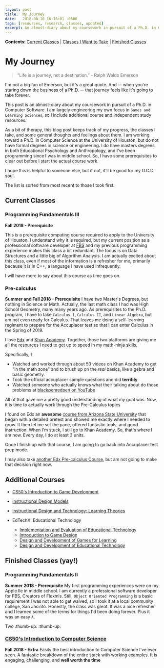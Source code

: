 ```yaml
---
layout: post
title:  My Journey
date:   2018-08-10 16:16:01 -0600
tags: [resources, research, classes, updated]
excerpt: An almost-diary about my coursework in pursuit of a Ph.D. in Computer Software. I am largely engineering my own focus in `Games and Learning Sciences`, so I include additional course and independent study resources.
---
```

**Contents**: [Current Classes](#current-classes) | [Classes I Want to Take](#courses-i-want-to-take-(other-than-ph.d.)) | [Finished Classes](#finished-classes-(yay!))

# My Journey
> "Life is a journey, not a destination.” - Ralph Waldo Emerson

I'm not a big fan of Emerson, but it's a great quote. 
And -- when you're staring down the business of a Ph.D. -- that journey feels like it's going to take forever.

This post is an almost-diary about my coursework in pursuit of a Ph.D. in Computer Software. 
I am largely engineering my own focus in `Games and Learning Sciences`, so I include additional course and independent study resources.

As a bit of therapy, this blog post keeps track of my progress, the classes I take, and some general thoughts and feelings about them.
I am working toward a Ph.D. in Computer Science at the University of Houston, but do not have formal degrees in science or engineering.
I do have masters degrees in both Educational Psychology and Anthropology, and I've been programming since I was in middle school. 
So, I have some prerequisites to clear out before I start the actual course work.

I hope this is helpful to someone else, but if not, it'll be good for my O.C.D. soul.

The list is sorted from most recent to those I took first.

## Current Classes
### Programming Fundamentals III
**Fall 2018 - Prerequisite**

This is a prerequisite computing course required to apply to the University of Houston.
I understand why it is required, but my current position as a professional software developer at [FBS](http://flexmls.com) and my previous programming experience makes this class a bit redundant.
The focus is on Data Structures and a little big of Algorithm Analysis. 
I am actually excited about this class, even if most of the information is a refresher for me, primarily because it is in C++, a language I have used infrequently.

I will have more to say about this course as time goes on.  

### Pre-calculus
**Summer and Fall 2018 - Prerequisite**
I have two Master's Degrees, but nothing in Science or Math. 
Actually, the last math class I had was High School Geometry, many many years ago.
As prerequisites to the Ph.D. program, I have to take `Calculus I`, `Calculus II`, and `Linear Algebra`, but am not even ready for Calculus.
That leaves me doing a self-learning regiment to prepare for the Accuplacer test so that I can enter Calculus in the Spring of 2019.

I love [Edx](http://edx.org) and [Khan Academy](http://khanacademy.org). 
Together, those two platforms are giving me all the resources I need to get up to speed in my math-ninja skills.

Specifically, I
* Watched and worked through about 50 videos on Khan Academy to get "in the math zone" and to brush up on the *real* basics, like algebra and basic geometry.
* Took the official accuplacer sample questions and did **terribly**.
* Watched someone who actually knows what their talking about do those problems at [blackpenredpen on YouTube](https://www.youtube.com/watch?v=nTQ6niIcLDM)

All of that gave me a pretty good understanding of what my goal was. Now, it is time to actually work through the Pre-Calculus topics

I found on Edx an **awesome** [course from Arizona State University](https://courses.edx.org/courses/course-v1:ASUx+MAT170x+2T2017/course/) that began with a detailed pretest and showed me exactly where I needed to grow.
It then let me set the pace, offered fantastic tools, and good instruction. When I'm stuck, I still go to Khan Academy.
So, that's where I am now. Every day, I do at least 3 units.

Once I finish up with that course, I am going to go back into Accuplacer test prep mode.

I may also take [another Edx Pre-calculus Course](https://courses.edx.org/courses/course-v1:DelftX+Calc001x+3T2017/course/), but am not going to make that decision right now.

## Additional Courses
- [CS50's Introduction to Game Development](https://courses.edx.org/courses/course-v1:HarvardX+CS50G+Games/course/)
- [Instructional Design Models](https://courses.edx.org/courses/course-v1:USMx+LDT200x+1T2018_2/course/)
- [Instructional Design and Technology: Learning Theories](https://courses.edx.org/courses/course-v1:USMx+LDT100x+2T2018/course/)


- EdTechX: Educational Technology
    - [Implementation and Evaluation of Educational Technology](https://courses.edx.org/courses/course-v1:MITx+11.133x_2+2T2016/course/)
    - [Introduction to Game Design](https://courses.edx.org/courses/course-v1:MITx+11.126x_2+1T2016/course/)
    - [Design and Development of Games for Learning](https://courses.edx.org/courses/course-v1:MITx+11.127x_2+3T2016/course/)
    - [Design and Development of Educational Technology](https://courses.edx.org/courses/course-v1:MITx+11.132x_3+1T2017/course/)


## Finished Classes (yay!)
### Programming Fundamentals II
**Summer 2018 - Prerequisite**
My first programming experiences were on my Apple IIe in middle school. I am currently a professional software developer for FBS, Creators of Flexmls.
Still, `Object Oriented Programming` is a basic requirement I was not able to get waived, so I took it at a local community college, San Jacinto.
Honestly, the class was great. It was a nice refresher and I learned some of the terms for things I'd been doing forever.
Plus it was an easy `A`.

Two :thumb-up: :thumb-up:

### [CS50's Introduction to Computer Science](https://courses.edx.org/courses/course-v1:HarvardX+CS50+X/course/)
**Fall 2018 - Extra**
Easily the best introduction to Computer Science I've ever seen. A fantastic breakdown of the entire stack with working examples.
It is engaging, challenging, and **well worth the time**
